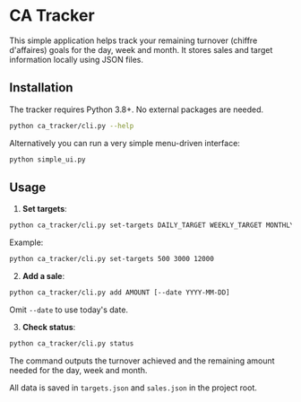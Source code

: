 # CA Tracker

This simple application helps track your remaining turnover (chiffre d'affaires) goals for the day, week and month. It stores sales and target information locally using JSON files.

## Installation

The tracker requires Python 3.8+. No external packages are needed.

```bash
python ca_tracker/cli.py --help
```

Alternatively you can run a very simple menu-driven interface:

```bash
python simple_ui.py
```

## Usage

1. **Set targets**:

```bash
python ca_tracker/cli.py set-targets DAILY_TARGET WEEKLY_TARGET MONTHLY_TARGET
```

Example:

```bash
python ca_tracker/cli.py set-targets 500 3000 12000
```

2. **Add a sale**:

```bash
python ca_tracker/cli.py add AMOUNT [--date YYYY-MM-DD]
```

Omit `--date` to use today's date.

3. **Check status**:

```bash
python ca_tracker/cli.py status
```

The command outputs the turnover achieved and the remaining amount needed for the day, week and month.

All data is saved in `targets.json` and `sales.json` in the project root.
